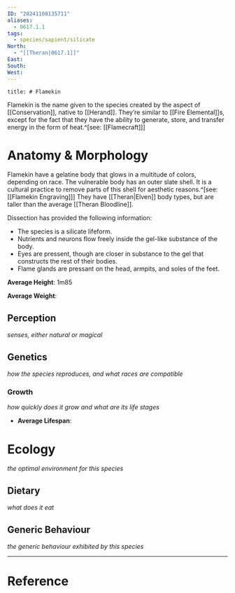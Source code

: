 ```yaml
---
ID: "20241108135711"
aliases:
  - 0617.1.1
tags:
  - species/sapient/silicate
North:
  - "[[Theran|0617.1]]"
East: 
South: 
West: 
---
```

```toc
title: # Flamekin
```

Flamekin is the name given to the species created by the aspect of [[Conservation]], native to [[Herand]]. They’re similar to [[Fire Elemental]]s, except for the fact that they have the ability to generate, store, and transfer energy in the form of heat.^[see: [[Flamecraft]]]

# Anatomy & Morphology

Flamekin have a gelatine body that glows in a multitude of colors, depending on race. The vulnerable body has an outer slate shell. It is a cultural practice to remove parts of this shell for aesthetic reasons.^[see: [[Flamekin Engraving]]] They have [[Theran|Elven]] body types, but are taller than the average [[Theran Bloodline]].

Dissection has provided the following information:
- The species is a silicate lifeform.
- Nutrients and neurons flow freely inside the gel-like substance of the body.
- Eyes are pressent, though are closer in substance to the gel that constructs the rest of their bodies.
- Flame glands are pressant on the head, armpits, and soles of the feet.

**Average Height**: 1m85

**Average Weight**:

## Perception

*senses, either natural or magical*

## Genetics

*how the species reproduces, and what races are compatible*

### Growth

*how quickly does it grow and what are its life stages*

- **Average Lifespan**:

# Ecology

*the optimal environment for this species*

## Dietary

*what does it eat*

## Generic Behaviour

*the generic behaviour exhibited by this species*


---

# Reference